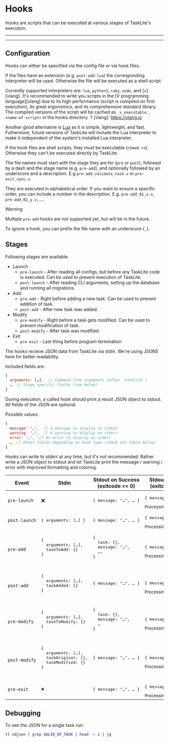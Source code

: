 # Hooks

Hooks are scripts that can be executed
at various stages of TaskLite's execution.

---
<!-- toc -->
---

## Configuration

Hooks can either be specified via the config file or via hook files.

If the files have an extension (e.g. `post-add.lua`) the corresponding
interpreter will be used.
Otherwise the file will be executed as a shell script.

Currently supported interpreters are:
`lua`, `python3`, `ruby`, `node`, and [`v`][vlang].
It's recommended to write you scripts in the [V programming language][vlang]
due to its high performance (script is compiled on first execution),
its great ergonomics, and its comprehensive standard library.
The compiled versions of the script will be cached as
`_v_executable_.<name-of-script>` in the hooks directory.
?
[vlang]: https://vlang.io

Another good alternative is [Lua](https://www.lua.org/)
as it is simple, lightweight, and fast.
Futhermore, future versions of TaskLite will include the Lua interpreter
to make it independent of the system's installed Lua interpreter.

If the hook files are shell scripts, they must be executable (`chmod +x`).
Otherwise they can't be executed directly by TaskLite.

The file names must start with the stage they are for (`pre` or `post`),
followed by a dash and the stage name (e.g. `pre-add`), and optionally
followed by an underscore and a description.
E.g `pre-add_validate_task.v` or `pre-exit_sync.v`.

They are executed in alphabetical order.
If you want to ensure a specific order,
you can include a number in the description.
E.g. `pre-add_01_x.v`, `pre-add_02_y.v`, ….

> [!WARNING]
> Multiple `pre-add` hooks are not supported yet,
> but will be in the future.

To ignore a hook, you can prefix the file name with an underscore (`_`).


## Stages

Following stages are available:

- Launch
  - `pre-launch` - After reading all configs,
      but before any TaskLite code is executed.
      Can be used to prevent execution of TaskLite.
  - `post-launch` - After reading CLI arguments,
      setting up the database and running all migrations.
- Add
  - `pre-add` - Right before adding a new task.
      Can be used to prevent addition of task.
  - `post-add` - After new task was added.
- Modify
  - `pre-modify` - Right before a task gets modified.
      Can be used to prevent modification of task.
  - `post-modify` - After task was modified.
- Exit
  - `pre-exit` - Last thing before program termination

The hooks receive JSON data from TaskLite via stdin.
We're using JSON5 here for better readability.

Included fields are:

```js
{
  arguments: […],  // Command line arguments (after `tasklite`)
  …  // Stage specific fields (see below)
}
```

During execution, a called hook should print a result JSON object to stdout.
All fields of the JSON are optional.

Possible values:

```js
{
  message: "…",  // A message to display on stdout
  warning: "…",  // A warning to display on stderr
  error: "…",  // An error to display on stderr
  …  // Other fields depending on hook type (check out table below)
}
```

Hooks can write to stderr at any time, but it's not recommended.
Rather write a JSON object to stdout and
let TaskLite print the message / warning / error
with improved formatting and coloring.

<small>
<table>
  <thead>
    <tr>
      <th>Event</th>
      <th>Stdin</th>
      <th>Stdout on Success<br>(exitcode == 0)</th>
      <th>Stdout on Error<br>(exitcode != 0)</th>
    </tr>
  </thead>
  <tbody>
    <tr>
      <td><code>pre&#8209;launch</code></td>
      <td>❌</td>
      <td><pre>{ message: "…", … }</pre></td>
      <td>
        <pre>{ message: "…", … }</pre>
        <small>Processing terminates</small>
      </td>
    </tr>
    <tr>
      <td><code>post&#8209;launch</code></td>
      <td><pre>{ arguments: […] }</pre></td>
      <td><pre>{ message: "…", … }</pre></td>
      <td>
        <pre>{ message: "…", … }</pre>
        <small>Processing terminates</small>
      </td>
    </tr>
    <tr>
      <td><code>pre&#8209;add</code></td>
      <td><pre>
{
  arguments: […],
  taskToAdd: {}
}
      </pre></td>
      <td><pre>
{
  task: {},
  message: "…",
  …,
}
      </pre></td>
      <td>
        <pre>{ message: "…", … }</pre>
        <small>Processing terminates</small>
      </td>
    </tr>
    <tr>
      <td><code>post&#8209;add</code></td>
      <td><pre>
{
  arguments: […],
  taskAdded: {}
}
      </pre></td>
      <td><pre>
{ message: "…", … }
      </pre></td>
      <td>
        <pre>{ message: "…", … }</pre>
        <small>Processing terminates</small>
      </td>
    </tr>
    <tr>
      <td><code>pre&#8209;modify</code></td>
      <td><pre>
{
  arguments: […],
  taskToModify: {}
}
      </pre></td>
      <td><pre>
{
  task: {},
  message: "…",
  …
}
      </pre></td>
      <td>
        <pre>{ message: "…", … }</pre>
        <small>Processing terminates</small>
      </td>
    </tr>
    <tr>
      <td><code>post&#8209;modify</code></td>
      <td><pre>
{
  arguments: […],
  taskOriginal: {},
  taskModified: {}
}
      </pre></td>
      <td><pre>
{ message: "…", … }
      </pre></td>
      <td>
        <pre>{ message: "…", … }</pre>
        <small>Processing terminates</small>
      </td>
    </tr>
    <tr>
      <td><code>pre&#8209;exit</code></td>
      <td><pre>❌</pre></td>
      <td><pre>{ message: "…", … }</pre></td>
      <td>
        <pre>{ message: "…", … }</pre>
        <small>Processing terminates</small>
      </td>
    </tr>
  </tbody>
</table>
</small>


## Debugging

To see the JSON for a single task run:

```sh
tl ndjson | grep $ULID_OF_TASK | head -n 1 | jq
```
